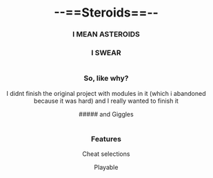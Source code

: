 <h1 align="center">--==Steroids==--</h1>

<h3 align="center" style="color: "rgb(255, 0, 0)"">I MEAN ASTEROIDS</h3>
<h3 align="center" style="color: "rgb(255, 0, 0)"">I SWEAR</h3>

<h1></h1>

<h3 align="center" style="color: "rgb(0, 255, 255)"">So, like why?</h3>
<p align="center">I didnt finish the original project with modules in it (which i abandoned because it was hard) and I really wanted to finish it</p>
<p align="center">##### and Giggles</p>

<h1></h1>

<h3 align="center" style="color: "rgb(0, 255, 255)"">Features</h3>
<p align="center">Cheat selections</p>
<p align="center">Playable</p>

<h1></h1>

